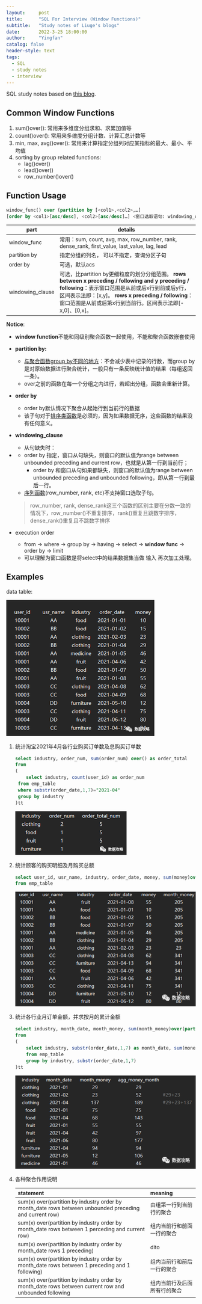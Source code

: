```yaml
---
layout:     post
title:      "SQL For Interview (Window Functions)"
subtitle:   "Study notes of Liuge's blogs"
date:       2022-3-25 18:00:00
author:     "Yingfan"
catalog: false
header-style: text
tags:
  - SQL
  - study notes
  - interview
---
```


SQL study notes based on [this blog](https://mp.weixin.qq.com/s/TJzvYLB52MjjnJRx6XQIrA).

## Common Window Functions

1. sum()over(): 常用来多维度分组求和、求累加值等
2. count()over(): 常用来多维度分组计数、计算汇总计数等
3. min, max, avg()over(): 常用来计算指定分组列对应某指标的最大、最小、平均值
4. sorting by group related functions:
   - lag()over()
   - lead()over()
   - row_number()over()

## Function Usage

```sql
window_func() over (partition by [<col1>,<col2>,…]
[order by <col1>[asc/desc], <col2>[asc/desc]…] <窗口选取语句: windowing_clause>))
```

| part             | details                                                      |
| ---------------- | ------------------------------------------------------------ |
| window_func      | 常用：sum, count, avg, max, row_number, rank, dense_rank, first_value, last_value, lag, lead |
| partition by     | 指定分组的列名， 可以不指定，查询分区子句                    |
| order by         | 可选，默认acs                                                |
| windowing_clause | 可选，比partition by更细粒度的划分分组范围。 **rows between x preceding / following and y preceding / following**：表示窗口范围是从前或后x行到前或后y行，区间表示法即：[x,y]。 **rows x preceding / following**：窗口范围是从前或后第x行到当前行。区间表示法即[-x,0]、[0,x]。 |

**Notice**:

- **window function**不能和同级别聚合函数一起使用，不能和聚合函数嵌套使用

- **partition by:**

  - <u>与聚合函数group by不同的地方</u>：不会减少表中记录的行数，而group by是对原始数据进行聚合统计，一般只有一条反映统计值的结果（每组返回一条）。
  - over之前的函数在每一个分组之内进行，若超出分组，函数会重新计算。

- **order by**

  - order by默认情况下聚合从起始行到当前行的数据
  - 该子句对于<u>排序类函数</u>是必须的，因为如果数据无序，这些函数的结果没有任何意义。

- **windowing_clause**

  - 从句缺失时：
- - order by 指定，窗口从句缺失，则窗口的默认值为range between unbounded preceding and current row，也就是从第一行到当前行；
    - order by 和窗口从句如果都缺失，则窗口的默认值为range between unbounded preceding and unbounded following，即从第一行到最后一行。
  - <u>序列函数</u>(row_number, rank, etc)不支持窗口选取子句。

  > row_number, rank, dense_rank这三个函数的区别主要在分数一致的情况下，row_number()不重复排序，rank()重复且跳数字排序，dense_rank()重复且不跳数字排序

- execution order

  - from -> where -> group by -> having -> select -> **window func** -> order by -> limit
  - 可以理解为窗口函数是将select中的结果数据集当做 输入 再次加工处理。

## Examples

data table:

![](/img/in-post/post-sql/post-hive-ex1.png)

1. 统计淘宝2021年4月各行业购买订单数及总购买订单数

   ```sql
   select industry, order_num, sum(order_num) over() as order_total
   from
   (
       select industry, count(user_id) as order_num
   	from emp_table
   	where substr(order_date,1,7)="2021-04"
   	group by industry
   )tt
   
   ```

   ![](/img/in-post/post-sql/post-hive-ex2.png)

2. 统计顾客的购买明细及月购买总额

   ```sql
   select user_id, usr_name, industry, order_date, money, sum(money)over(partition by month(order_date)) as month_money
   from emp_table
   ```

   ![](/img/in-post/post-sql/post-hive-ex3.png)

3. 统计各行业月订单金额，并求按月的累计金额

   ```sql
   select industry, month_date, month_money, sum(month_money)over(partition by industry order by month_date) as agg_month_money
   from
   (
       select industry, substr(order_date,1,7) as month_date, sum(money) as month_money
       from emp_table
       group by industry, substr(order_date,1,7)
   )tt
   
   ```

   ![](/img/in-post/post-sql/post-hive-ex4.png)

4. 各种聚合作用说明

   | statement                                                    | meaning                      |
   | ------------------------------------------------------------ | ---------------------------- |
   | sum(x) over(partition by industry order by month_date rows between unbounded preceding and current row) | 由组第一行到当前行的聚合     |
   | sum(x) over(partition by industry order by month_date rows between 1 perceding and current row) | 组内当前行和前面一行的聚合   |
   | sum(x) over(partition by industry order by month_date rows 1 preceding) | dito                         |
   | sum(x) over(partition by industry order by month_date rows between 1 preceding and 1 following) | 组内当前行和前后一行的聚合   |
   | sum(x) over(partition by industry order by month_date rows between current row and unbounded following | 组内当前行及后面所有行的聚合 |

   
